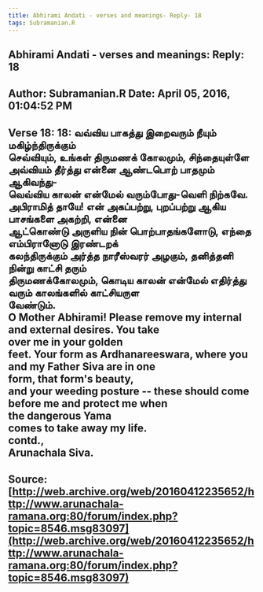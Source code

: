 ```yaml
--- 
title: Abhirami Andati - verses and meanings- Reply- 18   
tags: Subramanian.R  
---  
```

##  Abhirami Andati - verses and meanings: Reply: 18  
Author: Subramanian.R       Date: April 05, 2016, 01:04:52 PM  
---  
Verse 18: 18: வவ்விய பாகத்து இறைவரும் நீயும் மகிழ்ந்திருக்கும்   
செவ்வியும், உங்கள் திருமணக் கோலமும், சிந்தையுள்ளே   
அவ்வியம் தீர்த்து என்னை ஆண்டபொற் பாதமும் ஆகிவந்து\-   
வெவ்விய காலன் என்மேல் வரும்போது-வெளி நிற்கவே.   
அபிராமித் தாயே! என் அகப்பற்று, புறப்பற்று ஆகிய பாசங்களை அகற்றி, என்னை  
ஆட்கொண்டு அருளிய நின் பொற்பாதங்களோடு, எந்தை எம்பிரானோடு இரண்டறக்  
கலந்திருக்கும் அர்த்த நாரீஸ்வரர் அழகும், தனித்தனி நின்று காட்சி தரும்  
திருமணக்கோலமும், கொடிய காலன் என்மேல் எதிர்த்து வரும் காலங்களில் காட்சியருள  
வேண்டும்.   
O Mother Abhirami! Please remove my internal and external desires. You take  
over me in your golden   
feet. Your form as Ardhanareeswara, where you and my Father Siva are in one  
form, that form's beauty,   
and your weeding posture -- these should come before me and protect me when  
the dangerous Yama   
comes to take away my life.   
contd.,   
Arunachala Siva.
 ---  
Source:[http://web.archive.org/web/20160412235652/http://www.arunachala-ramana.org:80/forum/index.php?topic=8546.msg83097](http://web.archive.org/web/20160412235652/http://www.arunachala-ramana.org:80/forum/index.php?topic=8546.msg83097)   
---  

